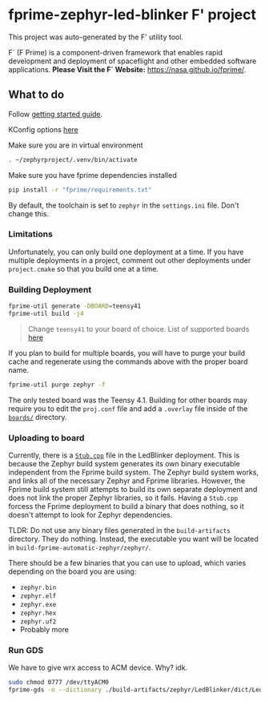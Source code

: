 # fprime-zephyr-led-blinker F' project

This project was auto-generated by the F' utility tool. 

F´ (F Prime) is a component-driven framework that enables rapid development and deployment of spaceflight and other embedded software applications.
**Please Visit the F´ Website:** https://nasa.github.io/fprime/.


## What to do

Follow [getting started guide](https://docs.zephyrproject.org/latest/develop/getting_started/index.html).

KConfig options [here](https://docs.zephyrproject.org/latest/kconfig.html)

Make sure you are in virtual environment
```sh
. ~/zephyrproject/.venv/bin/activate
```

Make sure you have fprime dependencies installed
```sh
pip install -r "fprime/requirements.txt"
```

By default, the toolchain is set to `zephyr` in the `settings.ini` file. Don't change this.

### Limitations

Unfortunately, you can only build one deployment at a time. If you have multiple deployments in a project, comment out other deployments under `project.cmake` so that you build one at a time.

### Building Deployment
```sh
fprime-util generate -DBOARD=teensy41
fprime-util build -j4
```
> Change `teensy41` to your board of choice. List of supported boards [here](https://docs.zephyrproject.org/latest/boards/index.html#boards)

If you plan to build for multiple boards, you will have to purge your build cache and regenerate using the commands above with the proper board name.
```sh
fprime-util purge zephyr -f
```

The only tested board was the Teensy 4.1. Building for other boards may require you to edit the `proj.conf` file and add a `.overlay` file inside of the [`boards/`](./boards/) directory.

### Uploading to board
Currently, there is a [`Stub.cpp`](./LedBlinker/Stub.cpp) file in the LedBlinker deployment. This is because the Zephyr build system generates its own binary executable independent from the Fprime build system. The Zephyr build system works, and links all of the necessary Zephyr and Fprime libraries. However, the Fprime build system still attempts to build its own separate deployment and does not link the proper Zephyr libraries, so it fails. Having a `Stub.cpp` forcess the Fprime deployment to build a binary that does nothing, so it doesn't attempt to look for Zephyr dependencies. 

TLDR: Do not use any binary files generated in the `build-artifacts` directory. They do nothing. Instead, the executable you want will be located in `build-fprime-automatic-zephyr/zephyr/`. 

There should be a few binaries that you can use to upload, which varies depending on the board you are using:
- `zephyr.bin`
- `zephyr.elf`
- `zephyr.exe`
- `zephyr.hex`
- `zephyr.uf2`
- Probably more

### Run GDS
We have to give wrx access to ACM device. Why? idk.
```sh
sudo chmod 0777 /dev/ttyACM0
fprime-gds -n --dictionary ./build-artifacts/zephyr/LedBlinker/dict/LedBlinkerTopologyAppDictionary.xml --comm-adapter uart --uart-device /dev/ttyACM0 --uart-baud 115200
```
